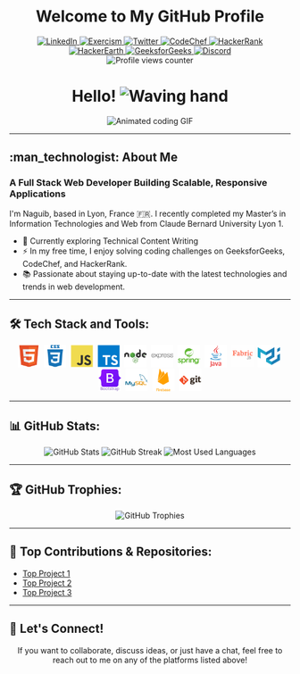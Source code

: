 <h1 style="font-weight: bold; text-align: center;">Welcome to My GitHub Profile</h1>

<div id="header" align="center">

  <div id="badges">
    <a href="https://www.linkedin.com/in/naguib-med/" target="_blank">
      <img src="https://img.shields.io/badge/LinkedIn-0077B5?style=for-the-badge&logo=linkedin&logoColor=white" alt="LinkedIn" />
    </a>
    <a href="https://exercism.org/profiles/Naguib/" target="_blank">
      <img src="https://d24y9kuxp2d7l2.cloudfront.net/assets/icons/exercism-with-logo-black-b427c06c6a068ba9f391734115e4d22dfa876d1d.svg" alt="Exercism" />
    </a>
    <a href="https://twitter.com/NaguibMohamed11" target="_blank">
      <img src="https://img.shields.io/badge/Twitter-1DA1F2?style=for-the-badge&logo=twitter&logoColor=white" alt="Twitter" />
    </a>
    <a href="https://www.codechef.com/users/naguibmed" target="_blank">
      <img src="https://img.shields.io/badge/CodeChef-5B4638?style=for-the-badge&logo=codechef&logoColor=white" alt="CodeChef" />
    </a>
    <a href="https://www.hackerrank.com/moma_naguib" target="_blank">
      <img src="https://img.shields.io/badge/HackerRank-2EC866?style=for-the-badge&logo=hackerrank&logoColor=white" alt="HackerRank" />
    </a>
    <a href="https://www.hackerearth.com/@moma.naguib" target="_blank">
      <img src="https://img.shields.io/badge/HackerEarth-323754?style=for-the-badge&logo=hackerearth&logoColor=white" alt="HackerEarth" />
    </a>
    <a href="https://auth.geeksforgeeks.org/user/momanaf7ug/" target="_blank">
      <img src="https://img.shields.io/badge/GeeksforGeeks-0F9D58?style=for-the-badge&logo=geeksforgeeks&logoColor=white" alt="GeeksforGeeks" />
    </a>
    <a href="Buigan#0001">
      <img src="https://img.shields.io/badge/Discord-7289DA?style=for-the-badge&logo=discord&logoColor=white" alt="Discord" />
    </a>
  </div>

  <img src="https://komarev.com/ghpvc/?username=naguib-med&style=flat-square&color=blue" alt="Profile views counter" />
  
  <h1>Hello! <img src="https://media.giphy.com/media/MPxg9U887PS0B8XT4J/giphy.gif" width="30px" alt="Waving hand" /></h1>

</div>

<div align="center">
  <img src="https://i.gifer.com/6M8G.gif" width="600" height="300" alt="Animated coding GIF" />
</div>

---

<h2>:man_technologist: About Me</h2>

<h3>A Full Stack Web Developer Building Scalable, Responsive Applications</h3>

<p>I'm Naguib, based in Lyon, France 🇫🇷. I recently completed my Master’s in Information Technologies and Web from Claude Bernard University Lyon 1.</p>

<ul>
  <li>🌱 Currently exploring Technical Content Writing</li>
  <li>⚡ In my free time, I enjoy solving coding challenges on GeeksforGeeks, CodeChef, and HackerRank.</li>
  <li>📚 Passionate about staying up-to-date with the latest technologies and trends in web development.</li>
</ul>

---

<h2>🛠️ Tech Stack and Tools:</h2>

<div align="center">
  <img src="https://github.com/devicons/devicon/blob/master/icons/html5/html5-original.svg" title="HTML5" alt="HTML" width="40" height="40"/>&nbsp;
  <img src="https://github.com/devicons/devicon/blob/master/icons/css3/css3-plain-wordmark.svg" title="CSS3" alt="CSS" width="40" height="40"/>&nbsp;
  <img src="https://github.com/devicons/devicon/blob/master/icons/javascript/javascript-original.svg" title="JavaScript" alt="JavaScript" width="40" height="40"/>&nbsp;
  <img src="https://github.com/devicons/devicon/blob/master/icons/typescript/typescript-original.svg" title="TypeScript" alt="TypeScript" width="40" height="40"/>&nbsp;
  <img src="https://github.com/devicons/devicon/blob/master/icons/nodejs/nodejs-original-wordmark.svg" title="Node.js" alt="Node.js" width="40" height="40"/>&nbsp;
  <img src="https://github.com/devicons/devicon/blob/master/icons/express/express-original-wordmark.svg" title="Express.js" alt="Express.js" width="40" height="40"/>&nbsp;
  <img src="https://github.com/devicons/devicon/blob/master/icons/spring/spring-original-wordmark.svg" title="Spring" alt="Spring" width="40" height="40"/>&nbsp;
  <img src="https://github.com/devicons/devicon/blob/master/icons/java/java-original-wordmark.svg" title="Java" alt="Java" width="40" height="40"/>&nbsp;
  <img src="image/fabricjs.png" title="Fabric.js" alt="Fabric.js" width="40" height="40"/>&nbsp;
  <img src="https://github.com/devicons/devicon/blob/master/icons/materialui/materialui-original.svg" title="Material UI" alt="Material UI" width="40" height="40"/>&nbsp;
  <img src="https://github.com/devicons/devicon/blob/master/icons/bootstrap/bootstrap-original-wordmark.svg" title="Bootstrap" alt="Bootstrap" width="40" height="40"/>&nbsp;
  <img src="https://github.com/devicons/devicon/blob/master/icons/mysql/mysql-original-wordmark.svg" title="MySQL" alt="MySQL" width="40" height="40"/>&nbsp;
  <img src="https://github.com/devicons/devicon/blob/master/icons/firebase/firebase-plain-wordmark.svg" title="Firebase" alt="Firebase" width="40" height="40"/>&nbsp;
  <img src="https://github.com/devicons/devicon/blob/master/icons/git/git-original-wordmark.svg" title="Git" alt="Git" width="40" height="40"/>
</div>

---

<h2>📊 GitHub Stats:</h2>

<div align="center">
  <img src="https://github-readme-stats.vercel.app/api?username=naguib-med&show_icons=true&theme=tokyonight" alt="GitHub Stats" />
  <img src="https://github-readme-streak-stats.herokuapp.com/?user=naguib-med&theme=tokyonight" alt="GitHub Streak" />
  <img src="https://github-readme-stats.vercel.app/api/top-langs/?username=naguib-med&layout=compact&theme=tokyonight" alt="Most Used Languages" />
</div>

---

<h2>🏆 GitHub Trophies:</h2>

<div align="center">
  <img src="https://github-profile-trophy.vercel.app/?username=naguib-med&theme=darkhub&no-frame=true&column=6&margin-w=5" alt="GitHub Trophies" />
</div>

---

<h2>🌟 Top Contributions & Repositories:</h2>

<ul>
  <li><a href="https://github.com/naguib-med/your-top-repository">Top Project 1</a></li>
  <li><a href="https://github.com/naguib-med/your-second-top-repository">Top Project 2</a></li>
  <li><a href="https://github.com/naguib-med/your-third-top-repository">Top Project 3</a></li>
</ul>

---

<h2>🌱 Let's Connect!</h2>

<p align="center">
  If you want to collaborate, discuss ideas, or just have a chat, feel free to reach out to me on any of the platforms listed above!
</p>

<!---
naguib-med/naguib-med is a ✨ special ✨ repository because its `README.md` (this file) appears on your GitHub profile.
You can click the Preview link to take a look at your changes.
--->
